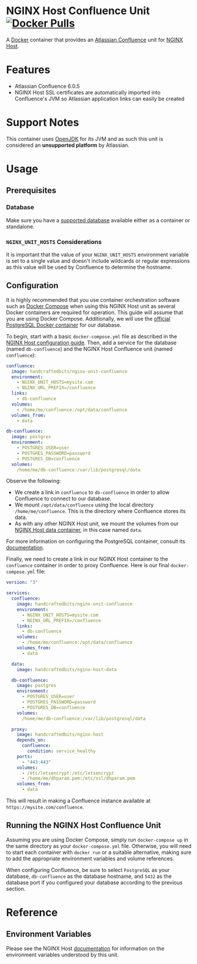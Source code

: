 # NGINX Host Confluence Unit [![Docker Pulls](https://img.shields.io/docker/pulls/handcraftedbits/nginx-unit-confluence.svg?maxAge=2592000)](https://hub.docker.com/r/handcraftedbits/nginx-unit-confluence)

A [Docker](https://www.docker.com) container that provides an
[Atlassian Confluence](https://www.atlassian.com/software/confluence) unit for
[NGINX Host](https://github.com/handcraftedbits/docker-nginx-host).

# Features

* Atlassian Confluence 6.0.5
* NGINX Host SSL certificates are automatically imported into Confluence's JVM so Atlassian application links can
  easily be created

# Support Notes

This container uses [OpenJDK](http://openjdk.java.net/) for its JVM and as such this unit is considered an **unsupported
platform** by Atlassian.

# Usage

## Prerequisites

### Database

Make sure you have a
[supported database](https://confluence.atlassian.com/doc/database-configuration-159764.html) available either as a
container or standalone.

### `NGINX_UNIT_HOSTS` Considerations

It is important that the value of your `NGINX_UNIT_HOSTS` environment variable is set to a single value and doesn't
include wildcards or regular expressions as this value will be used by Confluence to determine the hostname.

## Configuration

It is highly recommended that you use container orchestration software such as
[Docker Compose](https://www.docker.com/products/docker-compose) when using this NGINX Host unit as several Docker
containers are required for operation.  This guide will assume that you are using Docker Compose.  Additionally, we
will use the [official PostgreSQL Docker container](https://hub.docker.com/_/postgres/) for our database.

To begin, start with a basic `docker-compose.yml` file as described in the
[NGINX Host configuration guide](https://github.com/handcraftedbits/docker-nginx-host#configuration).  Then, add a
service for the database (named `db-confluence`) and the NGINX Host Confluence unit (named `confluence`):

```yaml
confluence:
  image: handcraftedbits/nginx-unit-confluence
  environment:
    - NGINX_UNIT_HOSTS=mysite.com
    - NGINX_URL_PREFIX=/confluence
  links:
    - db-confluence
  volumes:
    - /home/me/confluence:/opt/data/confluence
  volumes_from:
    - data

db-confluence:
  image: postgres
  environment:
    - POSTGRES_USER=user
    - POSTGRES_PASSWORD=password
    - POSTGRES_DB=confluence
  volumes:
    /home/me/db-confluence:/var/lib/postgresql/data
```

Observe the following:

* We create a link in `confluence` to `db-confluence` in order to allow Confluence to connect to our database.
* We mount `/opt/data/confluence` using the local directory `/home/me/confluence`.  This is the directory where
  Confluence stores its data.
* As with any other NGINX Host unit, we mount the volumes from our
  [NGINX Host data container](https://github.com/handcraftedbits/docker-nginx-host-data), in this case named `data`.

For more information on configuring the PostgreSQL container, consult its
[documentation](https://hub.docker.com/_/postgres/).

Finally, we need to create a link in our NGINX Host container to the `confluence` container in order to proxy
Confluence.  Here is our final `docker-compose.yml` file:

```yaml
version: "3"

services:
  confluence:
    image: handcraftedbits/nginx-unit-confluence
    environment:
      - NGINX_UNIT_HOSTS=mysite.com
      - NGINX_URL_PREFIX=/confluence
    links:
      - db-confluence
    volumes:
      - /home/me/confluence:/opt/data/confluence
    volumes_from:
      - data

  data:
    image: handcraftedbits/nginx-host-data

  db-confluence:
    image: postgres
    environment:
      - POSTGRES_USER=user
      - POSTGRES_PASSWORD=password
      - POSTGRES_DB=confluence
    volumes:
      /home/me/db-confluence:/var/lib/postgresql/data

  proxy:
    image: handcraftedbits/nginx-host
    depends_on:
      confluence:
        condition: service_healthy
    ports:
      - "443:443"
    volumes:
      - /etc/letsencrypt:/etc/letsencrypt
      - /home/me/dhparam.pem:/etc/ssl/dhparam.pem
    volumes_from:
      - data
```

This will result in making a Confluence instance available at `https://mysite.com/confluence`.

## Running the NGINX Host Confluence Unit

Assuming you are using Docker Compose, simply run `docker-compose up` in the same directory as your
`docker-compose.yml` file.  Otherwise, you will need to start each container with `docker run` or a suitable
alternative, making sure to add the appropriate environment variables and volume references.

When configuring Confluence, be sure to select `PostgreSQL` as your database, `db-confluence` as the database hostname,
and `5432` as the database port if you configured your database according to the previous section.

# Reference

## Environment Variables

Please see the NGINX Host [documentation](https://github.com/handcraftedbits/docker-nginx-host#units) for information
on the environment variables understood by this unit.
